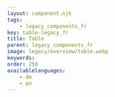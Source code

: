 ```yaml
---
layout: component.njk
tags: 
    - legacy_components_fr
key: table-legacy_fr
title: Table
parent: legacy_components_fr
image: legacy/overview/table.webp
keywords: 
order: 250
availablelanguages: 
    - de
    - en
---
```


